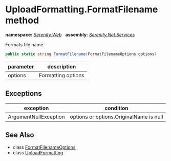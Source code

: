 # UploadFormatting.FormatFilename method
**namespace:** *[Serenity.Web](../../README.md#serenity.web-namespace)*   **assembly**: *[Serenity.Net.Services](../../README.md)*

Formats file name

```csharp
public static string FormatFilename(FormatFilenameOptions options)
```

| parameter | description |
| --- | --- |
| options | Formatting options |

## Exceptions

| exception | condition |
| --- | --- |
| ArgumentNullException | options or options.OriginalName is null |

## See Also

* class [FormatFilenameOptions](../FormatFilenameOptions.md)
* class [UploadFormatting](../UploadFormatting.md)